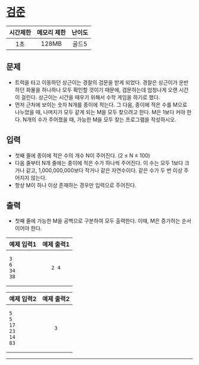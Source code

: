 # [검준](https://www.acmicpc.net/problem/2981)

| 시간제한 | 메모리 제한 | 난이도 |
|:---:|:---:|:---:|
| 1초 | 128MB | 골드5 |

## 문제
- 트럭을 타고 이동하던 상근이는 경찰의 검문을 받게 되었다. 경찰은 상근이가 운반하던 화물을 하나하나 모두 확인할 것이기 때문에, 검문하는데 엄청나게 오랜 시간이 걸린다. 상근이는 시간을 때우기 위해서 수학 게임을 하기로 했다.<br>
- 먼저 근처에 보이는 숫자 N개를 종이에 적는다. 그 다음, 종이에 적은 수를 M으로 나누었을 때, 나머지가 모두 같게 되는 M을 모두 찾으려고 한다. M은 1보다 커야 한다. N개의 수가 주어졌을 때, 가능한 M을 모두 찾는 프로그램을 작성하시오.

## 입력
- 첫째 줄에 종이에 적은 수의 개수 N이 주어진다. (2 ≤ N ≤ 100)
- 다음 줄부터 N개 줄에는 종이에 적은 수가 하나씩 주어진다. 이 수는 모두 1보다 크거나 같고, 1,000,000,000보다 작거나 같은 자연수이다. 같은 수가 두 번 이상 주어지지 않는다.
- 항상 M이 하나 이상 존재하는 경우만 입력으로 주어진다.

## 출력
 * 첫째 줄에 가능한 M을 공백으로 구분하여 모두 출력한다. 이때, M은 증가하는 순서이어야 한다.

| 예제 입력1 | 예제 출력1 | 
|---|:---:|
| <pre><code>3<br>6<br>34<br>38</code></pre> | <pre><code>2 4</code></pre> |


| 예제 입력2 | 예제 출력2 | 
|---|:---:|
| <pre><code>5<br>5<br>17<br>23<br>14<br>83</code></pre> | <pre><code>3</code></pre> |

--- 
